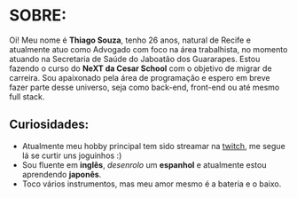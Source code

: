 # SOBRE: 

Oi! Meu nome é **Thiago Souza**, tenho 26 anos, natural de Recife e atualmente atuo como Advogado com foco na área trabalhista, no momento atuando na Secretaria de Saúde do Jaboatão dos Guararapes. 
Estou fazendo o curso do **NeXT da Cesar School** com o objetivo de migrar de carreira.
Sou apaixonado pela área de programação e espero em breve fazer parte desse universo, seja como back-end, front-end ou até mesmo full stack. 

## Curiosidades: 

- Atualmente meu hobby principal tem sido streamar na [twitch](https://twitch.tv/thgsdsouza), me segue lá se curtir uns joguinhos :)
- Sou fluente em **inglês**, *desenrolo* um **espanhol** e atualmente estou aprendendo **japonês**. 
- Toco vários instrumentos, mas meu amor mesmo é a bateria e o baixo.


